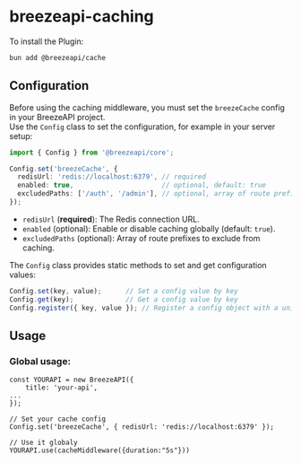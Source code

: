 # breezeapi-caching

To install the Plugin:

```bash
bun add @breezeapi/cache
```
## Configuration

Before using the caching middleware, you must set the `breezeCache` config in your BreezeAPI project.  
Use the `Config` class to set the configuration, for example in your server setup:

```ts
import { Config } from '@breezeapi/core';

Config.set('breezeCache', {
  redisUrl: 'redis://localhost:6379', // required
  enabled: true,                      // optional, default: true
  excludedPaths: ['/auth', '/admin'], // optional, array of route prefixes to exclude from caching. These are only needed when using it as global caching
});
```

- `redisUrl` (**required**): The Redis connection URL.
- `enabled` (optional): Enable or disable caching globally (default: `true`).
- `excludedPaths` (optional): Array of route prefixes to exclude from caching.

The `Config` class provides static methods to set and get configuration values:

```ts
Config.set(key, value);      // Set a config value by key
Config.get(key);             // Get a config value by key
Config.register({ key, value }); // Register a config object with a unique key
```

## Usage

### Global usage:

```
const YOURAPI = new BreezeAPI({
    title: 'your-api',
...
});

// Set your cache config
Config.set('breezeCache', { redisUrl: 'redis://localhost:6379' });

// Use it globaly
YOURAPI.use(cacheMiddleware({duration:"5s"}))